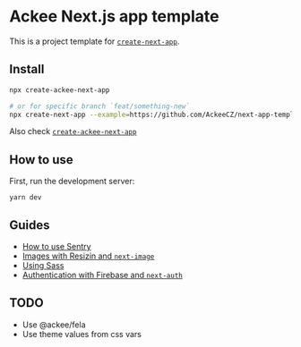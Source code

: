 # Ackee Next.js app template

This is a project template for [`create-next-app`](https://github.com/vercel/next.js/tree/canary/packages/create-next-app).

## Install
```sh
npx create-ackee-next-app

# or for specific branch `feat/something-new`
npx create-next-app --example=https://github.com/AckeeCZ/next-app-template/tree/feat/something-new --example-path=template
```

Also check [`create-ackee-next-app`](https://github.com/AckeeCZ/create-ackee-next-app)


## How to use

First, run the development server:
```
yarn dev
```

## Guides

- [How to use Sentry](./docs/sentry.md)
- [Images with Resizin and `next-image`](./docs/resizin.md)
- [Using Sass](./docs/sass.md)
- [Authentication with Firebase and `next-auth`](./docs/next-auth.md)

## TODO

- Use @ackee/fela
- Use theme values from css vars
